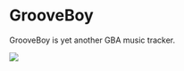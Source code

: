 # GrooveBoy

GrooveBoy is yet another GBA music tracker. 

![](/home/cnpuvache/Desktop/C/grooveboy/assets/grooveboy-0.png)
